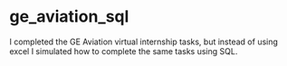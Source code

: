 # ge_aviation_sql
I completed the GE Aviation virtual internship tasks, but instead of using excel I simulated how to complete the same tasks using SQL.
